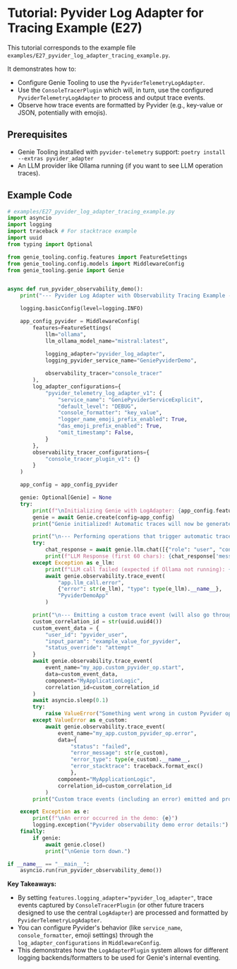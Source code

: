 # Tutorial: Pyvider Log Adapter for Tracing Example (E27)

This tutorial corresponds to the example file `examples/E27_pyvider_log_adapter_tracing_example.py`.

It demonstrates how to:
- Configure Genie Tooling to use the `PyviderTelemetryLogAdapter`.
- Use the `ConsoleTracerPlugin` which will, in turn, use the configured `PyviderTelemetryLogAdapter` to process and output trace events.
- Observe how trace events are formatted by Pyvider (e.g., key-value or JSON, potentially with emojis).

## Prerequisites
- Genie Tooling installed with `pyvider-telemetry` support: `poetry install --extras pyvider_adapter`
- An LLM provider like Ollama running (if you want to see LLM operation traces).

## Example Code

```python
# examples/E27_pyvider_log_adapter_tracing_example.py
import asyncio
import logging
import traceback # For stacktrace example
import uuid
from typing import Optional

from genie_tooling.config.features import FeatureSettings
from genie_tooling.config.models import MiddlewareConfig
from genie_tooling.genie import Genie


async def run_pyvider_observability_demo():
    print("--- Pyvider Log Adapter with Observability Tracing Example ---")

    logging.basicConfig(level=logging.INFO)

    app_config_pyvider = MiddlewareConfig(
        features=FeatureSettings(
            llm="ollama", 
            llm_ollama_model_name="mistral:latest",
            
            logging_adapter="pyvider_log_adapter", 
            logging_pyvider_service_name="GeniePyviderDemo",

            observability_tracer="console_tracer" 
        ),
        log_adapter_configurations={
            "pyvider_telemetry_log_adapter_v1": { 
                "service_name": "GeniePyviderServiceExplicit", 
                "default_level": "DEBUG", 
                "console_formatter": "key_value", 
                "logger_name_emoji_prefix_enabled": True,
                "das_emoji_prefix_enabled": True,
                "omit_timestamp": False,
            }
        },
        observability_tracer_configurations={
            "console_tracer_plugin_v1": {}
        }
    )

    app_config = app_config_pyvider

    genie: Optional[Genie] = None
    try:
        print(f"\nInitializing Genie with LogAdapter: {app_config.features.logging_adapter} and Tracer: {app_config.features.observability_tracer}...")
        genie = await Genie.create(config=app_config)
        print("Genie initialized! Automatic traces will now be generated and processed by PyviderTelemetryLogAdapter.")

        print("\n--- Performing operations that trigger automatic traces ---")
        try:
            chat_response = await genie.llm.chat([{"role": "user", "content": "Hello Pyvider Tracer! Tell me a short story."}])
            print(f"LLM Response (first 60 chars): {chat_response['message']['content'][:60]}...")
        except Exception as e_llm:
            print(f"LLM call failed (expected if Ollama not running): {e_llm}")
            await genie.observability.trace_event(
                "app.llm_call.error",
                {"error": str(e_llm), "type": type(e_llm).__name__},
                "PyviderDemoApp"
            )

        print("\n--- Emitting a custom trace event (will also go through Pyvider) ---")
        custom_correlation_id = str(uuid.uuid4())
        custom_event_data = {
            "user_id": "pyvider_user",
            "input_param": "example_value_for_pyvider",
            "status_override": "attempt" 
        }
        await genie.observability.trace_event(
            event_name="my_app.custom_pyvider_op.start",
            data=custom_event_data,
            component="MyApplicationLogic", 
            correlation_id=custom_correlation_id
        )
        await asyncio.sleep(0.1) 
        try:
            raise ValueError("Something went wrong in custom Pyvider op!")
        except ValueError as e_custom:
            await genie.observability.trace_event(
                event_name="my_app.custom_pyvider_op.error",
                data={
                    "status": "failed", 
                    "error_message": str(e_custom),
                    "error_type": type(e_custom).__name__,
                    "error_stacktrace": traceback.format_exc()
                    },
                component="MyApplicationLogic",
                correlation_id=custom_correlation_id
            )
        print("Custom trace events (including an error) emitted and processed by Pyvider.")

    except Exception as e:
        print(f"\nAn error occurred in the demo: {e}")
        logging.exception("Pyvider observability demo error details:")
    finally:
        if genie:
            await genie.close()
            print("\nGenie torn down.")

if __name__ == "__main__":
    asyncio.run(run_pyvider_observability_demo())
```

**Key Takeaways:**
- By setting `features.logging_adapter="pyvider_log_adapter"`, trace events captured by `ConsoleTracerPlugin` (or other future tracers designed to use the central `LogAdapter`) are processed and formatted by `PyviderTelemetryLogAdapter`.
- You can configure Pyvider's behavior (like `service_name`, `console_formatter`, emoji settings) through the `log_adapter_configurations` in `MiddlewareConfig`.
- This demonstrates how the `LogAdapterPlugin` system allows for different logging backends/formatters to be used for Genie's internal eventing.
